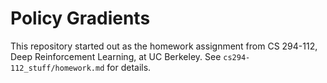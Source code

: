 # Policy Gradients

This repository started out as the homework assignment from CS 294-112, Deep
Reinforcement Learning, at UC Berkeley. See `cs294-112_stuff/homework.md` for
details.
